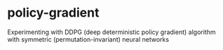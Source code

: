 # policy-gradient
Experimenting with DDPG (deep deterministic policy gradient) algorithm with symmetric (permutation-invariant) neural networks
